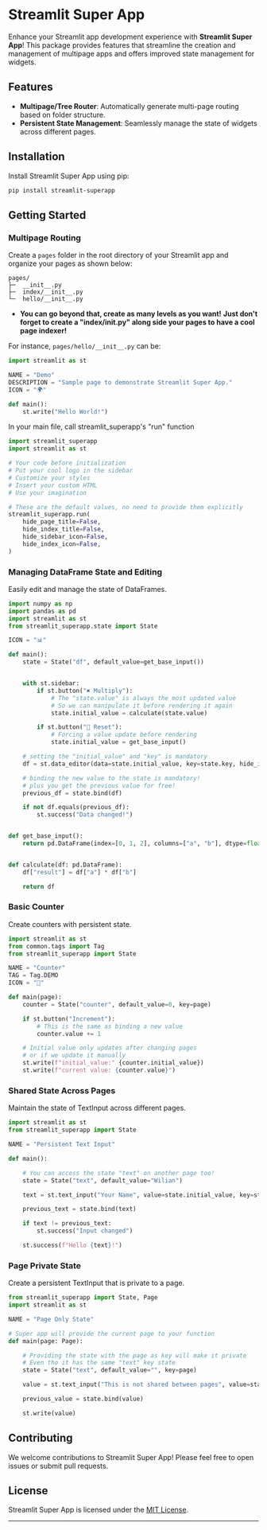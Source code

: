 # Streamlit Super App

Enhance your Streamlit app development experience with **Streamlit Super App**! This package provides features that streamline the creation and management of multipage apps and offers improved state management for widgets.

## Features

- **Multipage/Tree Router**: Automatically generate multi-page routing based on folder structure.
- **Persistent State Management**: Seamlessly manage the state of widgets across different pages.

## Installation

Install Streamlit Super App using pip:

```sh
pip install streamlit-superapp
```

## Getting Started

### Multipage Routing

Create a `pages` folder in the root directory of your Streamlit app and organize your pages as shown below:

```
pages/
├─  __init__.py
├─  index/__init__.py
└─  hello/__init__.py
```

- **You can go beyond that, create as many levels as you want!**
  **Just don't forget to create a "index/**init**.py" along side your pages to have a cool page indexer!**

For instance, `pages/hello/__init__.py` can be:

```python
import streamlit as st

NAME = "Demo"
DESCRIPTION = "Sample page to demonstrate Streamlit Super App."
ICON = "🌍"

def main():
    st.write("Hello World!")
```

In your main file, call streamlit_superapp's "run" function

```python
import streamlit_superapp
import streamlit as st

# Your code before initialization
# Put your cool logo in the sidebar
# Customize your styles
# Insert your custom HTML
# Use your imagination

# These are the default values, no need to provide them explicitly
streamlit_superapp.run(
    hide_page_title=False,
    hide_index_title=False,
    hide_sidebar_icon=False,
    hide_index_icon=False,
)
```

### Managing DataFrame State and Editing

Easily edit and manage the state of DataFrames.

```python
import numpy as np
import pandas as pd
import streamlit as st
from streamlit_superapp.state import State

ICON = "📊"

def main():
    state = State("df", default_value=get_base_input())


    with st.sidebar:
        if st.button("✖️ Multiply"):
            # The "state.value" is always the most updated value
            # So we can manipulate it before rendering it again
            state.initial_value = calculate(state.value)

        if st.button("🔄 Reset"):
            # Forcing a value update before rendering
            state.initial_value = get_base_input()

    # setting the "initial_value" and "key" is mandatory
    df = st.data_editor(data=state.initial_value, key=state.key, hide_index=True)

    # binding the new value to the state is mandatory!
    # plus you get the previous value for free!
    previous_df = state.bind(df)

    if not df.equals(previous_df):
        st.success("Data changed!")


def get_base_input():
    return pd.DataFrame(index=[0, 1, 2], columns=["a", "b"], dtype=float)


def calculate(df: pd.DataFrame):
    df["result"] = df["a"] * df["b"]

    return df

```

### Basic Counter

Create counters with persistent state.

```python
import streamlit as st
from common.tags import Tag
from streamlit_superapp import State

NAME = "Counter"
TAG = Tag.DEMO
ICON = "🔢"

def main(page):
    counter = State("counter", default_value=0, key=page)

    if st.button("Increment"):
        # This is the same as binding a new value
        counter.value += 1

    # Initial value only updates after changing pages
    # or if we update it manually
    st.write(f"initial_value:" {counter.initial_value})
    st.write(f"current value: {counter.value}")
```

### Shared State Across Pages

Maintain the state of TextInput across different pages.

```python
import streamlit as st
from streamlit_superapp import State

NAME = "Persistent Text Input"

def main():

    # You can access the state "text" on another page too!
    state = State("text", default_value="Wilian")

    text = st.text_input("Your Name", value=state.initial_value, key=state.key)

    previous_text = state.bind(text)

    if text != previous_text:
        st.success("Input changed")

    st.success(f"Hello {text}!")
```

### Page Private State

Create a persistent TextInput that is private to a page.

```python
from streamlit_superapp import State, Page
import streamlit as st

NAME = "Page Only State"

# Super app will provide the current page to your function
def main(page: Page):

    # Providing the state with the page as key will make it private
    # Even tho it has the same "text" key state
    state = State("text", default_value="", key=page)

    value = st.text_input("This is not shared between pages", value=state.initial_value)

    previous_value = state.bind(value)

    st.write(value)
```

## Contributing

We welcome contributions to Streamlit Super App! Please feel free to open issues or submit pull requests.

## License

Streamlit Super App is licensed under the [MIT License](LICENSE).

---

